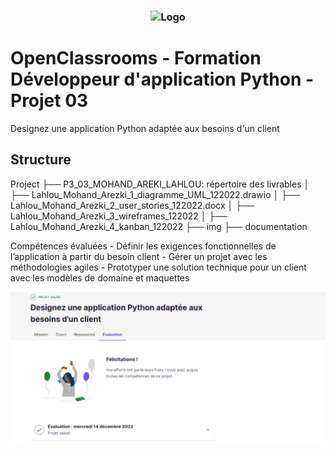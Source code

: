 <h3 align="center">
    <img alt="Logo" title="#logo" width="200px" src="/img/Learn@Home.png">
    <br>
</h3>

# OpenClassrooms - Formation Développeur d'application Python - Projet 03
Designez une application Python adaptée aux besoins d'un client

<a id="structure"></a>
## Structure 

Project
├── P3_03_MOHAND_AREKI_LAHLOU: répertoire des livrables
│   ├── Lahlou_Mohand_Arezki_1_diagramme_UML_122022.drawio
│   ├── Lahlou_Mohand_Arezki_2_user_stories_122022.docx
│   ├── Lahlou_Mohand_Arezki_3_wireframes_122022
│   ├── Lahlou_Mohand_Arezki_4_kanban_122022
├── img
├── documentation

Compétences évaluées
    - Définir les exigences fonctionnelles de l’application à partir du besoin client
    - Gérer un projet avec les méthodologies agiles
    - Prototyper une solution technique pour un client avec les modèles de domaine et maquettes


<p align="center">
    <img alt="validation" src="/img/validation.png">
</p>
